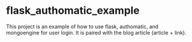 # flask_authomatic_example

This project is an example of how to use flask, authomatic,
and mongoengine for user login. It is paired with the blog article
(article + link).
